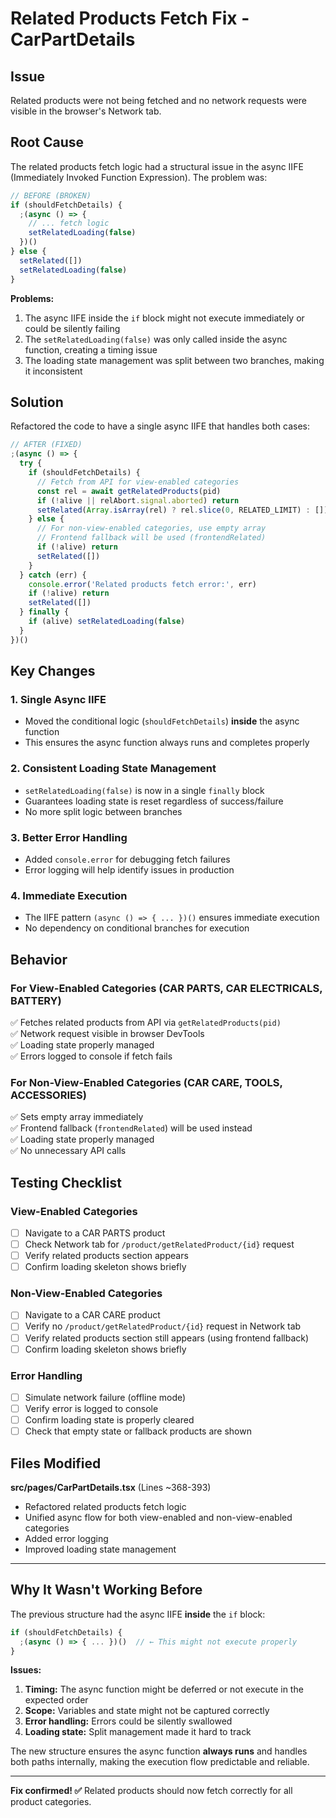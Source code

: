# Related Products Fetch Fix - CarPartDetails

## Issue
Related products were not being fetched and no network requests were visible in the browser's Network tab.

## Root Cause
The related products fetch logic had a structural issue in the async IIFE (Immediately Invoked Function Expression). The problem was:

```typescript
// BEFORE (BROKEN)
if (shouldFetchDetails) {
  ;(async () => {
    // ... fetch logic
    setRelatedLoading(false)
  })()
} else {
  setRelated([])
  setRelatedLoading(false)
}
```

**Problems:**
1. The async IIFE inside the `if` block might not execute immediately or could be silently failing
2. The `setRelatedLoading(false)` was only called inside the async function, creating a timing issue
3. The loading state management was split between two branches, making it inconsistent

## Solution
Refactored the code to have a single async IIFE that handles both cases:

```typescript
// AFTER (FIXED)
;(async () => {
  try {
    if (shouldFetchDetails) {
      // Fetch from API for view-enabled categories
      const rel = await getRelatedProducts(pid)
      if (!alive || relAbort.signal.aborted) return
      setRelated(Array.isArray(rel) ? rel.slice(0, RELATED_LIMIT) : [])
    } else {
      // For non-view-enabled categories, use empty array
      // Frontend fallback will be used (frontendRelated)
      if (!alive) return
      setRelated([])
    }
  } catch (err) {
    console.error('Related products fetch error:', err)
    if (!alive) return
    setRelated([])
  } finally {
    if (alive) setRelatedLoading(false)
  }
})()
```

## Key Changes

### 1. **Single Async IIFE**
- Moved the conditional logic (`shouldFetchDetails`) **inside** the async function
- This ensures the async function always runs and completes properly

### 2. **Consistent Loading State Management**
- `setRelatedLoading(false)` is now in a single `finally` block
- Guarantees loading state is reset regardless of success/failure
- No more split logic between branches

### 3. **Better Error Handling**
- Added `console.error` for debugging fetch failures
- Error logging will help identify issues in production

### 4. **Immediate Execution**
- The IIFE pattern `(async () => { ... })()` ensures immediate execution
- No dependency on conditional branches for execution

## Behavior

### For View-Enabled Categories (CAR PARTS, CAR ELECTRICALS, BATTERY)
✅ Fetches related products from API via `getRelatedProducts(pid)`  
✅ Network request visible in browser DevTools  
✅ Loading state properly managed  
✅ Errors logged to console if fetch fails  

### For Non-View-Enabled Categories (CAR CARE, TOOLS, ACCESSORIES)
✅ Sets empty array immediately  
✅ Frontend fallback (`frontendRelated`) will be used instead  
✅ Loading state properly managed  
✅ No unnecessary API calls  

## Testing Checklist

### View-Enabled Categories
- [ ] Navigate to a CAR PARTS product
- [ ] Check Network tab for `/product/getRelatedProduct/{id}` request
- [ ] Verify related products section appears
- [ ] Confirm loading skeleton shows briefly

### Non-View-Enabled Categories
- [ ] Navigate to a CAR CARE product
- [ ] Verify no `/product/getRelatedProduct/{id}` request in Network tab
- [ ] Verify related products section still appears (using frontend fallback)
- [ ] Confirm loading skeleton shows briefly

### Error Handling
- [ ] Simulate network failure (offline mode)
- [ ] Verify error is logged to console
- [ ] Confirm loading state is properly cleared
- [ ] Check that empty state or fallback products are shown

## Files Modified

**src/pages/CarPartDetails.tsx** (Lines ~368-393)
- Refactored related products fetch logic
- Unified async flow for both view-enabled and non-view-enabled categories
- Added error logging
- Improved loading state management

---

## Why It Wasn't Working Before

The previous structure had the async IIFE **inside** the `if` block:

```typescript
if (shouldFetchDetails) {
  ;(async () => { ... })()  // ← This might not execute properly
}
```

**Issues:**
1. **Timing:** The async function might be deferred or not execute in the expected order
2. **Scope:** Variables and state might not be captured correctly
3. **Error handling:** Errors could be silently swallowed
4. **Loading state:** Split management made it hard to track

The new structure ensures the async function **always runs** and handles both paths internally, making the execution flow predictable and reliable.

---

**Fix confirmed! ✅** Related products should now fetch correctly for all product categories.

